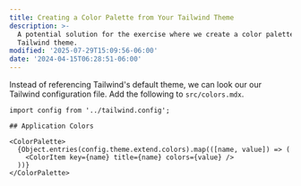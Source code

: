 ```yaml
---
title: Creating a Color Palette from Your Tailwind Theme
description: >-
  A potential solution for the exercise where we create a color palette from a
  Tailwind theme.
modified: '2025-07-29T15:09:56-06:00'
date: '2024-04-15T06:28:51-06:00'
---
```


Instead of referencing Tailwind's default theme, we can look our our Tailwind configuration file. Add the following to `src/colors.mdx`.

```mdx
import config from '../tailwind.config';

## Application Colors

<ColorPalette>
  {Object.entries(config.theme.extend.colors).map(([name, value]) => (
    <ColorItem key={name} title={name} colors={value} />
  ))}
</ColorPalette>
```
